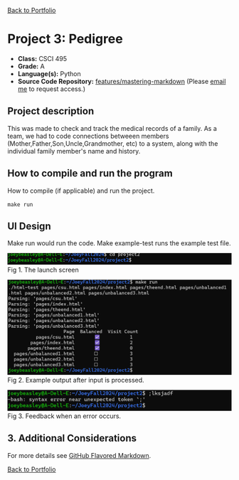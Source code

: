 [Back to Portfolio](./)

Project 3: Pedigree
===============

-   **Class:** CSCI 495
-   **Grade:** A
-   **Language(s):** Python
-   **Source Code Repository:** [features/mastering-markdown]([https://guides.github.com/features/mastering-markdown/](https://github.com/JoeyBeasley/JoeyFall2024/blob/master/lab14/lab14.pdf))  
    (Please [email me](mailto:example@csustudent.net?subject=GitHub%20Access) to request access.)

## Project description

This was made to check and track the medical records of a family. As a team, we had to code connections betweeen members
(Mother,Father,Son,Uncle,Grandmother, etc) to a system, along with the individual family member's name and history.


## How to compile and run the program

How to compile (if applicable) and run the project.

```
make run
```


## UI Design

Make run would run the code. Make example-test runs the example test file.

![screenshot](images/project1.png)  
Fig 1. The launch screen

![screenshot](images/project1run.png)  
Fig 2. Example output after input is processed.

![screenshot](images/project1error.png)  
Fig 3. Feedback when an error occurs.

## 3. Additional Considerations

For more details see [GitHub Flavored Markdown](https://guides.github.com/features/mastering-markdown/).

[Back to Portfolio](./)
